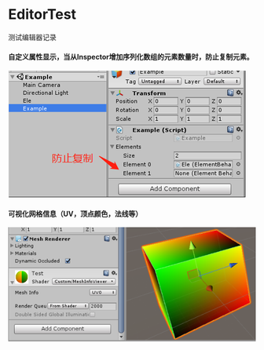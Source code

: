 # EditorTest
测试编辑器记录

#### 自定义属性显示，当从Inspector增加序列化数组的元素数量时，防止复制元素。 ####
![Image text](https://github.com/V1nChy/UnityTools/blob/master/EditorTest/Document/1.png)


#### 可视化网格信息（UV，顶点颜色，法线等） ####
![Image text](https://github.com/V1nChy/UnityTools/blob/master/EditorTest/Document/2.png)